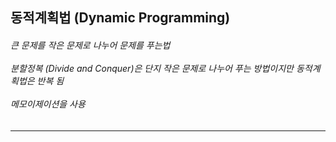<h2> 동적계획법 (Dynamic Programming)</h2>
<h6> 큰 문제를 작은 문제로 나누어 문제를 푸는법
<br><br> 분할정복 (Divide and Conquer)은 단지 작은 문제로 나누어 푸는 방법이지만 동적계획법은 반복 됨
<br><br> 메모이제이션을 사용</h6>     
<hr>
